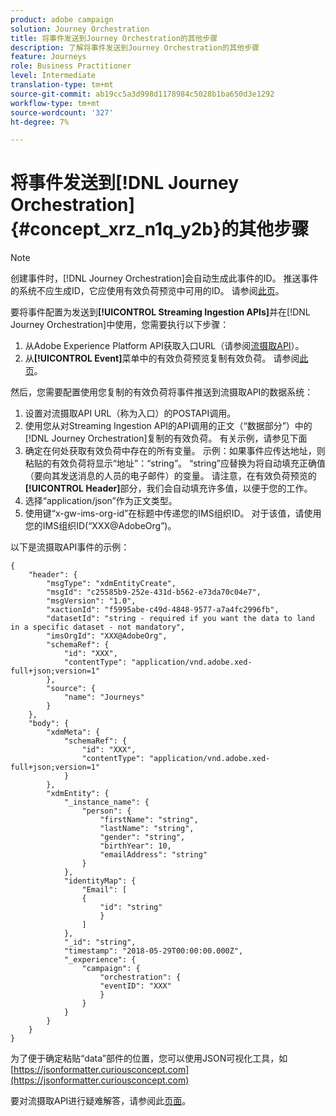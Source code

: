 ```yaml
---
product: adobe campaign
solution: Journey Orchestration
title: 将事件发送到Journey Orchestration的其他步骤
description: 了解将事件发送到Journey Orchestration的其他步骤
feature: Journeys
role: Business Practitioner
level: Intermediate
translation-type: tm+mt
source-git-commit: ab19cc5a3d998d1178984c5028b1ba650d3e1292
workflow-type: tm+mt
source-wordcount: '327'
ht-degree: 7%

---
```




# 将事件发送到[!DNL Journey Orchestration] {#concept_xrz_n1q_y2b}的其他步骤

>[!NOTE]
>
>创建事件时，[!DNL Journey Orchestration]会自动生成此事件的ID。 推送事件的系统不应生成ID，它应使用有效负荷预览中可用的ID。 请参阅[此页](../event/previewing-the-payload.md)。

要将事件配置为发送到&#x200B;**[!UICONTROL Streaming Ingestion APIs]**&#x200B;并在[!DNL Journey Orchestration]中使用，您需要执行以下步骤：

1. 从Adobe Experience Platform API获取入口URL（请参阅[流摄取API](https://docs.adobe.com/content/help/zh-Hans/experience-platform/ingestion/streaming/overview.html)）。
1. 从&#x200B;**[!UICONTROL Event]**&#x200B;菜单中的有效负荷预览复制有效负荷。 请参阅[此页](../event/defining-the-payload-fields.md)。

然后，您需要配置使用您复制的有效负荷将事件推送到流摄取API的数据系统：

1. 设置对流摄取API URL（称为入口）的POSTAPI调用。
1. 使用您从对Streaming Ingestion API的API调用的正文（“数据部分”）中的[!DNL Journey Orchestration]复制的有效负荷。 有关示例，请参见下面
1. 确定在何处获取有效负荷中存在的所有变量。 示例：如果事件应传达地址，则粘贴的有效负荷将显示“地址”：“string”。 “string”应替换为将自动填充正确值（要向其发送消息的人员的电子邮件）的变量。 请注意，在有效负荷预览的&#x200B;**[!UICONTROL Header]**&#x200B;部分，我们会自动填充许多值，以便于您的工作。
1. 选择“application/json”作为正文类型。
1. 使用键“x-gw-ims-org-id”在标题中传递您的IMS组织ID。 对于该值，请使用您的IMS组织ID(“XXX@AdobeOrg”)。

以下是流摄取API事件的示例：

```
{
    "header": {
        "msgType": "xdmEntityCreate",
        "msgId": "c25585b9-252e-431d-b562-e73da70c04e7",
        "msgVersion": "1.0",
        "xactionId": "f5995abe-c49d-4848-9577-a7a4fc2996fb",
        "datasetId": "string - required if you want the data to land in a specific dataset - not mandatory",
        "imsOrgId": "XXX@AdobeOrg",
        "schemaRef": {
            "id": "XXX",
            "contentType": "application/vnd.adobe.xed-full+json;version=1"
        },
        "source": {
            "name": "Journeys"
        }
    },
    "body": {
        "xdmMeta": {
            "schemaRef": {
                "id": "XXX",
                "contentType": "application/vnd.adobe.xed-full+json;version=1"
            }
        },
        "xdmEntity": {
            "_instance_name": {
                "person": {
                    "firstName": "string",
                    "lastName": "string",
                    "gender": "string",
                    "birthYear": 10,
                    "emailAddress": "string"
                }
            },
            "identityMap": {
                "Email": [
                {
                    "id": "string"
                    }
                ]
            },
            "_id": "string",
            "timestamp": "2018-05-29T00:00:00.000Z",
            "_experience": {
                "campaign": {
                    "orchestration": {
                    "eventID": "XXX"
                    }
                }
            }
        }
    }
}
```

为了便于确定粘贴“data”部件的位置，您可以使用JSON可视化工具，如[https://jsonformatter.curiousconcept.com](https://jsonformatter.curiousconcept.com)

要对流摄取API进行疑难解答，请参阅此[页面](https://docs.adobe.com/content/help/zh-Hans/experience-platform/ingestion/streaming/troubleshooting.html)。
